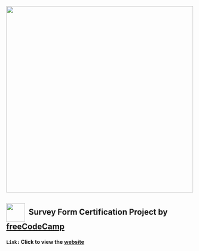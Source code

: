 <img width = "500px" src="https://design-style-guide.freecodecamp.org/downloads/fcc_primary_large.jpg">

## <img src="https://cdn-icons-png.flaticon.com/512/1157/1157109.png" width="50" align="center" target="_blank">&nbsp;  Survey Form Certification Project by <a href="https://www.freecodecamp.org/learn">freeCodeCamp</a>

#### `Link:` Click to view the <a href="https://mlmariscotes.github.io/Survey-Form/">website</a>





